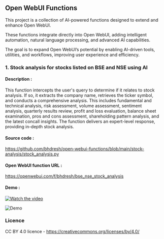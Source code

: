 ## Open WebUI Functions

This project is a collection of AI-powered functions designed to extend and enhance Open WebUI.

These functions integrate directly into Open WebUI, adding intelligent automation, natural language processing, and advanced AI capabilities.

The goal is to expand Open WebUI’s potential by enabling AI-driven tools, utilities, and workflows, improving user experience and efficiency.


### 1. Stock analysis for stocks listed on BSE and NSE using AI

#### Description :
  This function intercepts the user's query to determine if it relates to stock analysis. If so, it extracts the company name, retrieves the ticker symbol, and conducts a comprehensive analysis. This includes fundamental and technical analysis, risk assessment, volume assessment, sentiment analysis, quarterly results review, profit and loss evaluation, balance sheet examination, pros and cons assessment, shareholding pattern analysis, and the latest concall insights. The function delivers an expert-level response, providing in-depth stock analysis.
#### Source code :
  https://github.com/bhdresh/open-webui-functions/blob/main/stock-analysis/stock_analysis.py
#### Open WebUI function URL :
  https://openwebui.com/f/bhdresh/bse_nse_stock_analysis
#### Demo : 

  [![Watch the video]()](https://www.youtube.com/watch?v=-HvslP5lI7Y)

  
  ![Demo](https://github.com/bhdresh/open-webui-functions/blob/main/stock-analysis/Demo.gif)



  
### Licence
CC BY 4.0 licence - https://creativecommons.org/licenses/by/4.0/
